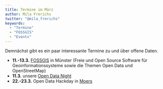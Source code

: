 ```yaml
---
title: Termine im März
author: Mila Frerichs
twitter: "@mila_frerichs"
keywords:
  - "Termine"
  - "FOSSGIS"
  - "Events"
---
```

Demnächst gibt es ein paar interessante Termine zu und über offene Daten. 

- **11.-13.3.** [FOSSGIS](http://www.fossgis.de/konferenz/2015/) in Münster (Freie und Open Source Software für Geoinformationssysteme sowie die Themen Open Data und OpenStreetMap)
- **11.3.** unsere [Open Data Night](http://www.meetup.com/OK-Lab-Munster/events/220760100/)  
- **22.-23.3.** Open Data Hackday in [Moers](http://hackday.moers.de)  

